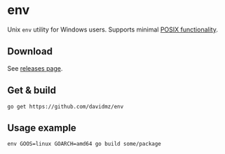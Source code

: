 # env

Unix `env` utility for Windows users.
Supports minimal [POSIX functionality](http://pubs.opengroup.org/onlinepubs/9699919799/utilities/env.html).

## Download

See [releases page](https://github.com/davidmz/env/releases).

## Get & build

```
go get https://github.com/davidmz/env
```

## Usage example

```
env GOOS=linux GOARCH=amd64 go build some/package
```


